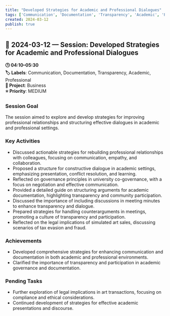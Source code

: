 ```yaml
---
title: "Developed Strategies for Academic and Professional Dialogues"
tags: ['Communication', 'Documentation', 'Transparency', 'Academic', 'Professional']
created: 2024-03-12
publish: true
---
```


## 📅 2024-03-12 — Session: Developed Strategies for Academic and Professional Dialogues

**🕒 04:10–05:30**  
**🏷️ Labels**: Communication, Documentation, Transparency, Academic, Professional  
**📂 Project**: Business  
**⭐ Priority**: MEDIUM  


### Session Goal
The session aimed to explore and develop strategies for improving professional relationships and structuring effective dialogues in academic and professional settings.

### Key Activities
- Discussed actionable strategies for rebuilding professional relationships with colleagues, focusing on communication, empathy, and collaboration.
- Proposed a structure for constructive dialogue in academic settings, emphasizing presentation, conflict resolution, and learning.
- Reflected on governance principles in university co-governance, with a focus on negotiation and effective communication.
- Provided a detailed guide on structuring arguments for academic documentation, highlighting transparency and community participation.
- Discussed the importance of including discussions in meeting minutes to enhance transparency and dialogue.
- Prepared strategies for handling counterarguments in meetings, promoting a culture of transparency and participation.
- Reflected on the legal implications of simulated art sales, discussing scenarios of tax evasion and fraud.

### Achievements
- Developed comprehensive strategies for enhancing communication and documentation in both academic and professional environments.
- Clarified the importance of transparency and participation in academic governance and documentation.

### Pending Tasks
- Further exploration of legal implications in art transactions, focusing on compliance and ethical considerations.
- Continued development of strategies for effective academic presentations and discourse.
